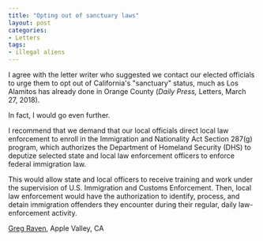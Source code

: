 ```yaml
---
title: "Opting out of sanctuary laws"
layout: post
categories:
- Letters
tags:
- illegal aliens
---
```


I agree with the letter writer who suggested we contact our elected officials to urge them to opt out of California's "sanctuary" status, much as Los Alamitos has already done in Orange County (*Daily Press,* Letters, March 27, 2018).

In fact, I would go even further.

I recommend that we demand that our local officials direct local law enforcement to enroll in the Immigration and Nationality Act Section 287(g) program, which authorizes the Department of Homeland Security (DHS) to deputize selected state and local law enforcement officers to enforce federal immigration law.

This would allow state and local officers to receive training and work under the supervision of U.S. Immigration and Customs Enforcement. Then, local law enforcement would have the authorization to identify, process, and detain immigration offenders they encounter during their regular, daily law-enforcement activity.

[Greg Raven](https://www.gregraven.org/), Apple Valley, CA